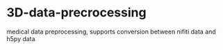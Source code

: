 # 3D-data-precrocessing
medical data preprocessing, supports conversion between nifiti data and h5py data
